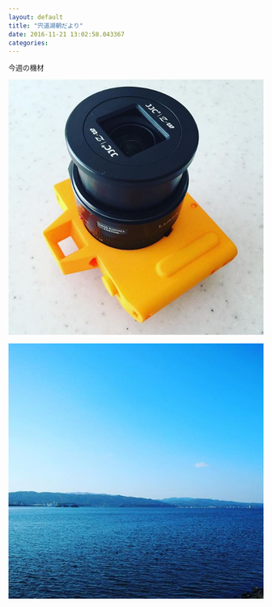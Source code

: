 ```yaml
---
layout: default
title: "宍道湖朝だより"
date: 2016-11-21 13:02:58.043367
categories: 
---
```


今週の機材

![OlympusAIR](/assets/images/201611/15034549_1041447292644026_5888866634919051264_n.jpg)

![](/assets/images/201611/14592114_1795167487419226_3887952667200192512_n.jpg)


